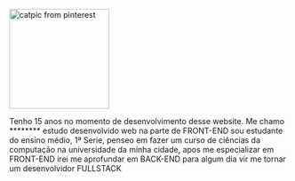 <style>
    .pic{
  texte-align: center;
  }
    .imgcircle{
  width: 180px;
  border-radius: 100p;
</style>

<p class="pic">
 <img class="imgcircle" 
 src="https://i.pinimg.com/originals/02/0c/70/020c705010e1d830085fad230f5bc5fd.jpg" alt="catpic from pinterest"></p>
 <p>Tenho 15 anos no momento de desenvolvimento desse website. Me chamo ******** estudo desenvolvido web na parte de FRONT-END sou estudante do ensino médio, 1ª Serie,  penseo em fazer um curso de ciências da computação na universidade da minha cidade, apos me especializar em FRONT-END irei me aprofundar em BACK-END para algum dia vir me tornar um desenvolvidor FULLSTACK</p></p>
